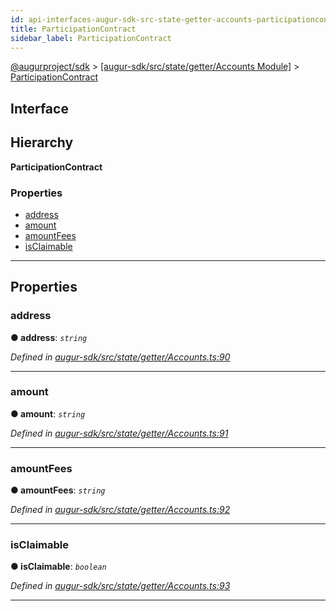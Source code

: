 ```yaml
---
id: api-interfaces-augur-sdk-src-state-getter-accounts-participationcontract
title: ParticipationContract
sidebar_label: ParticipationContract
---
```


[@augurproject/sdk](api-readme.md) > [[augur-sdk/src/state/getter/Accounts Module]](api-modules-augur-sdk-src-state-getter-accounts-module.md) > [ParticipationContract](api-interfaces-augur-sdk-src-state-getter-accounts-participationcontract.md)

## Interface

## Hierarchy

**ParticipationContract**

### Properties

* [address](api-interfaces-augur-sdk-src-state-getter-accounts-participationcontract.md#address)
* [amount](api-interfaces-augur-sdk-src-state-getter-accounts-participationcontract.md#amount)
* [amountFees](api-interfaces-augur-sdk-src-state-getter-accounts-participationcontract.md#amountfees)
* [isClaimable](api-interfaces-augur-sdk-src-state-getter-accounts-participationcontract.md#isclaimable)

---

## Properties

<a id="address"></a>

###  address

**● address**: *`string`*

*Defined in [augur-sdk/src/state/getter/Accounts.ts:90](https://github.com/AugurProject/augur/blob/0787bf1a23/packages/augur-sdk/src/state/getter/Accounts.ts#L90)*

___
<a id="amount"></a>

###  amount

**● amount**: *`string`*

*Defined in [augur-sdk/src/state/getter/Accounts.ts:91](https://github.com/AugurProject/augur/blob/0787bf1a23/packages/augur-sdk/src/state/getter/Accounts.ts#L91)*

___
<a id="amountfees"></a>

###  amountFees

**● amountFees**: *`string`*

*Defined in [augur-sdk/src/state/getter/Accounts.ts:92](https://github.com/AugurProject/augur/blob/0787bf1a23/packages/augur-sdk/src/state/getter/Accounts.ts#L92)*

___
<a id="isclaimable"></a>

###  isClaimable

**● isClaimable**: *`boolean`*

*Defined in [augur-sdk/src/state/getter/Accounts.ts:93](https://github.com/AugurProject/augur/blob/0787bf1a23/packages/augur-sdk/src/state/getter/Accounts.ts#L93)*

___

